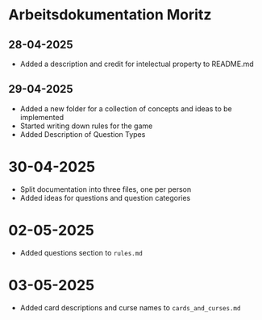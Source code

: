 # Arbeitsdokumentation Moritz



## 28-04-2025

* Added a description and credit for intelectual property to README.md



## 29-04-2025

* Added a new folder for a collection of concepts and ideas to be implemented
* Started writing down rules for the game
* Added Description of Question Types



# 30-04-2025

* Split documentation into three files, one per person
* Added ideas for questions and question categories



# 02-05-2025
* Added questions section to `rules.md`



# 03-05-2025
* Added card descriptions and curse names to `cards_and_curses.md`